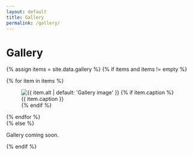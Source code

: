 ```yaml
---
layout: default
title: Gallery
permalink: /gallery/
---
```


# Gallery

{% assign items = site.data.gallery %}
{% if items and items != empty %}
<div class="gallery-grid">
  {% for item in items %}
  <figure class="gallery-item">
    <img src="{{ item.src | relative_url }}" alt="{{ item.alt | default: 'Gallery image' }}">
    {% if item.caption %}<figcaption>{{ item.caption }}</figcaption>{% endif %}
  </figure>
  {% endfor %}
</div>
{% else %}
<p>Gallery coming soon.</p>
{% endif %}

